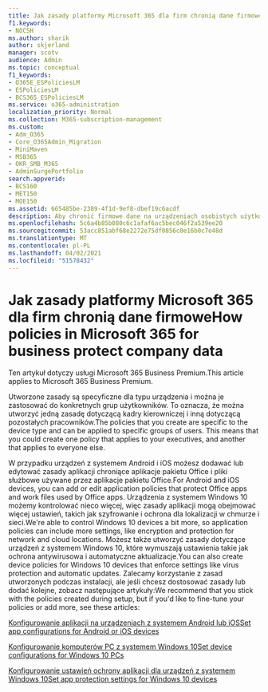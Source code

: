 ```yaml
---
title: Jak zasady platformy Microsoft 365 dla firm chronią dane firmowe
f1.keywords:
- NOCSH
ms.author: sharik
author: skjerland
manager: scotv
audience: Admin
ms.topic: conceptual
f1_keywords:
- O365E_ESPoliciesLM
- ESPoliciesLM
- BCS365_ESPoliciesLM
ms.service: o365-administration
localization_priority: Normal
ms.collection: M365-subscription-management
ms.custom:
- Adm_O365
- Core_O365Admin_Migration
- MiniMaven
- MSB365
- OKR_SMB_M365
- AdminSurgePortfolio
search.appverid:
- BCS160
- MET150
- MOE150
ms.assetid: 665485be-2389-4f1d-9ef8-dbef19c6acdf
description: Aby chronić firmowe dane na urządzeniach osobistych użytkowników, skorzystaj z zasad dotyczących określonych urządzeń i grup zabezpieczeń.
ms.openlocfilehash: 5c6a4b85b080c6c1afaf6ac5bec046f2a539ee20
ms.sourcegitcommit: 53acc851abf68e2272e75df0856c0e16b0c7e48d
ms.translationtype: MT
ms.contentlocale: pl-PL
ms.lasthandoff: 04/02/2021
ms.locfileid: "51578432"
---
```

# <a name="how-policies-in-microsoft-365-for-business-protect-company-data"></a><span data-ttu-id="d7328-103">Jak zasady platformy Microsoft 365 dla firm chronią dane firmowe</span><span class="sxs-lookup"><span data-stu-id="d7328-103">How policies in Microsoft 365 for business protect company data</span></span>

<span data-ttu-id="d7328-104">Ten artykuł dotyczy usługi Microsoft 365 Business Premium.</span><span class="sxs-lookup"><span data-stu-id="d7328-104">This article applies to Microsoft 365 Business Premium.</span></span>

<span data-ttu-id="d7328-p101">Utworzone zasady są specyficzne dla typu urządzenia i można je zastosować do konkretnych grup użytkowników. To oznacza, że można utworzyć jedną zasadę dotyczącą kadry kierowniczej i inną dotyczącą pozostałych pracowników.</span><span class="sxs-lookup"><span data-stu-id="d7328-p101">The policies that you create are specific to the device type and can be applied to specific groups of users. This means that you could create one policy that applies to your executives, and another that applies to everyone else.</span></span>
  
<span data-ttu-id="d7328-107">W przypadku urządzeń z systemem Android i iOS możesz dodawać lub edytować zasady aplikacji chroniące aplikacje pakietu Office i pliki służbowe używane przez aplikacje pakietu Office.</span><span class="sxs-lookup"><span data-stu-id="d7328-107">For Android and iOS devices, you can add or edit application policies that protect Office apps and work files used by Office apps.</span></span> <span data-ttu-id="d7328-108">Urządzenia z systemem Windows 10 możemy kontrolować nieco więcej, więc zasady aplikacji mogą obejmować więcej ustawień, takich jak szyfrowanie i ochrona dla lokalizacji w chmurze i sieci.</span><span class="sxs-lookup"><span data-stu-id="d7328-108">We're able to control Windows 10 devices a bit more, so application policies can include more settings, like encryption and protection for network and cloud locations.</span></span> <span data-ttu-id="d7328-109">Możesz także utworzyć zasady dotyczące urządzeń z systemem Windows 10, które wymuszają ustawienia takie jak ochrona antywirusowa i automatyczne aktualizacje.</span><span class="sxs-lookup"><span data-stu-id="d7328-109">You can also create device policies for Windows 10 devices that enforce settings like virus protection and automatic updates.</span></span> <span data-ttu-id="d7328-110">Zalecamy korzystanie z zasad utworzonych podczas instalacji, ale jeśli chcesz dostosować zasady lub dodać kolejne, zobacz następujące artykuły:</span><span class="sxs-lookup"><span data-stu-id="d7328-110">We recommend that you stick with the policies created during setup, but if you'd like to fine-tune your policies or add more, see these articles:</span></span>
  
[<span data-ttu-id="d7328-111">Konfigurowanie aplikacji na urządzeniach z systemem Android lub iOS</span><span class="sxs-lookup"><span data-stu-id="d7328-111">Set app configurations for Android or iOS devices</span></span>](app-protection-settings-for-android-and-ios.md)
  
[<span data-ttu-id="d7328-112">Konfigurowanie komputerów PC z systemem Windows 10</span><span class="sxs-lookup"><span data-stu-id="d7328-112">Set device configurations for Windows 10 PCs</span></span>](protection-settings-for-windows-10-pcs.md)
  
[<span data-ttu-id="d7328-113">Konfigurowanie ustawień ochrony aplikacji dla urządzeń z systemem Windows 10</span><span class="sxs-lookup"><span data-stu-id="d7328-113">Set app protection settings for Windows 10 devices</span></span>](protection-settings-for-windows-10-devices.md)
  

